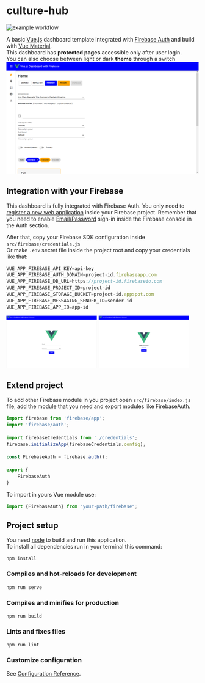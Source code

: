 # culture-hub
![example workflow](https://github.com/vfportero/culture-hub/actions/workflows/firebase-hosting-merge.yml/badge.svg)


A basic [Vue.js](https://vuejs.org/) dashboard template integrated with [Firebase Auth](https://firebase.google.com/docs/auth) and build with [Vue Material](https://vuematerial.io/).
<br>This dashboard has **protected pages** accessible only after user login.
<br>You can also choose between light or dark **theme** through a switch
![Home](screen/ScreenHome.png)

## Integration with your Firebase

This dashboard is fully integrated with Firebase Auth.
You only need to [register a new web application](https://firebase.google.com/docs/web/setup) inside your Firebase project.
Remember that you need to enable [Email/Password](https://firebase.google.com/docs/auth/web/password-auth) sign-in inside the Firebase console in the Auth section.

After that, copy your Firebase SDK configuration inside ```src/firebase/credentials.js```
<br>Or make ```.env``` secret file inside the project root and copy your credentials like that:
```js
VUE_APP_FIREBASE_API_KEY=api-key
VUE_APP_FIREBASE_AUTH_DOMAIN=project-id.firebaseapp.com
VUE_APP_FIREBASE_DB_URL=https://project-id.firebaseio.com
VUE_APP_FIREBASE_PROJECT_ID=project-id
VUE_APP_FIREBASE_STORAGE_BUCKET=project-id.appspot.com
VUE_APP_FIREBASE_MESSAGING_SENDER_ID=sender-id
VUE_APP_FIREBASE_APP_ID=app-id
```

<div>
<img src="screen/ScreenLogin.png" alt="Login" width="47%" style="float:left; margin-right: 5px"/>
<img src="screen/ScreenAccount.png" alt="Account" width="47%"/>
</div>

## Extend project
To add other Firebase module in you project open ```src/firebase/index.js``` file, add the module that you need and export modules like FirebaseAuth.
```js
import firebase from 'firebase/app';
import 'firebase/auth';

import firebaseCredentials from './credentials';
firebase.initializeApp(firebaseCredentials.config);

const FirebaseAuth = firebase.auth();

export {
    FirebaseAuth
}
```

To import in yours Vue module use:
```js
import {FirebaseAuth} from "your-path/firebase";
```

## Project setup
You need [node](https://nodejs.org) to build and run this application.
<br>To install all dependencies run in your terminal this command:
```
npm install
```

### Compiles and hot-reloads for development
```
npm run serve
```

### Compiles and minifies for production
```
npm run build
```

### Lints and fixes files
```
npm run lint
```

### Customize configuration
See [Configuration Reference](https://cli.vuejs.org/config/).
